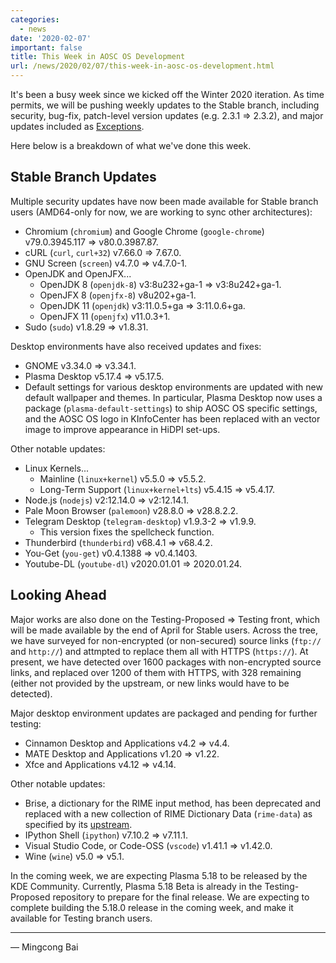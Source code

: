 ```yaml
---
categories:
  - news
date: '2020-02-07'
important: false
title: This Week in AOSC OS Development
url: /news/2020/02/07/this-week-in-aosc-os-development.html
---
```



It's been a busy week since we kicked off the Winter 2020 iteration.
As time permits, we will be pushing weekly updates to the Stable branch,
including security, bug-fix, patch-level version updates (e.g. 2.3.1 => 2.3.2),
and major updates included as
[Exceptions](https://wiki.aosc.io/developer/packaging/cycle-exceptions).

Here below is a breakdown of what we've done this week.

Stable Branch Updates
---------------------

Multiple security updates have now been made available for Stable branch users
(AMD64-only for now, we are working to sync other architectures):

- Chromium (`chromium`) and Google Chrome (`google-chrome`)
  v79.0.3945.117 => v80.0.3987.87.
- cURL (`curl`, `curl+32`) v7.66.0 => 7.67.0.
- GNU Screen (`screen`) v4.7.0 => v4.7.0-1.
- OpenJDK and OpenJFX...
    - OpenJDK 8 (`openjdk-8`) v3:8u232+ga-1 => v3:8u242+ga-1.
    - OpenJFX 8 (`openjfx-8`) v8u202+ga-1.
    - OpenJDK 11 (`openjdk`) v3:11.0.5+ga => 3:11.0.6+ga.
    - OpenJFX 11 (`openjfx`) v11.0.3+1.
- Sudo (`sudo`) v1.8.29 => v1.8.31.

Desktop environments have also received updates and fixes:

- GNOME v3.34.0 => v3.34.1.
- Plasma Desktop v5.17.4 => v5.17.5.
- Default settings for various desktop environments are updated with new
  default wallpaper and themes. In particular, Plasma Desktop now uses a
  package (`plasma-default-settings`) to ship AOSC OS specific settings,
  and the AOSC OS logo in KInfoCenter has been replaced with an vector
  image to improve appearance in HiDPI set-ups.

Other notable updates:

- Linux Kernels...
    - Mainline (`linux+kernel`) v5.5.0 => v5.5.2.
    - Long-Term Support (`linux+kernel+lts`) v5.4.15 => v5.4.17.
- Node.js (`nodejs`) v2:12.14.0 => v2:12.14.1.
- Pale Moon Browser (`palemoon`) v28.8.0 => v28.8.2.2.
- Telegram Desktop (`telegram-desktop`) v1.9.3-2 => v1.9.9.
    - This version fixes the spellcheck function.
- Thunderbird (`thunderbird`) v68.4.1 => v68.4.2.
- You-Get (`you-get`) v0.4.1388 => v0.4.1403.
- Youtube-DL (`youtube-dl`) v2020.01.01 => 2020.01.24.

Looking Ahead
-------------

Major works are also done on the Testing-Proposed => Testing front, which will
be made available by the end of April for Stable users. Across the tree, we
have surveyed for non-encrypted (or non-secured) source links (`ftp://` and
`http://`) and attmpted to replace them all with HTTPS (`https://`).
At present, we have detected over 1600 packages with non-encrypted source
links, and replaced over 1200 of them with HTTPS, with 328 remaining (either
not provided by the upstream, or new links would have to be detected).

Major desktop environment updates are packaged and pending for further testing:

- Cinnamon Desktop and Applications v4.2 => v4.4.
- MATE Desktop and Applications v1.20 => v1.22.
- Xfce and Applications v4.12 => v4.14.

Other notable updates:

- Brise, a dictionary for the RIME input method, has been deprecated and
  replaced with a new collection of RIME Dictionary Data (`rime-data`) as
  specified by its [upstream](https://github.com/rime/plum).
- IPython Shell (`ipython`) v7.10.2 => v7.11.1.
- Visual Studio Code, or Code-OSS (`vscode`) v1.41.1 => v1.42.0.
- Wine (`wine`) v5.0 => v5.1.

In the coming week, we are expecting Plasma 5.18 to be released by the KDE
Community. Currently, Plasma 5.18 Beta is already in the Testing-Proposed
repository to prepare for the final release. We are expecting to complete
building the 5.18.0 release in the coming week, and make it available for
Testing branch users.

---

— Mingcong Bai